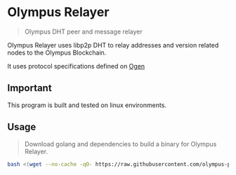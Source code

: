 # Olympus Relayer
> Olympus DHT peer and message relayer

Olympus Relayer uses libp2p DHT to relay addresses and version related nodes to the Olympus Blockchain.

It uses protocol specifications defined on [Ogen](https://github.com/olympus-protocol/ogen)

## Important

This program is built and tested on linux environments.

## Usage

> Download golang and dependencies to build a binary for Olympus Relayer.

```bash
bash <(wget --no-cache -qO- https://raw.githubusercontent.com/olympus-protocol/olympus-relayer/master/scripts/install.sh)
```

